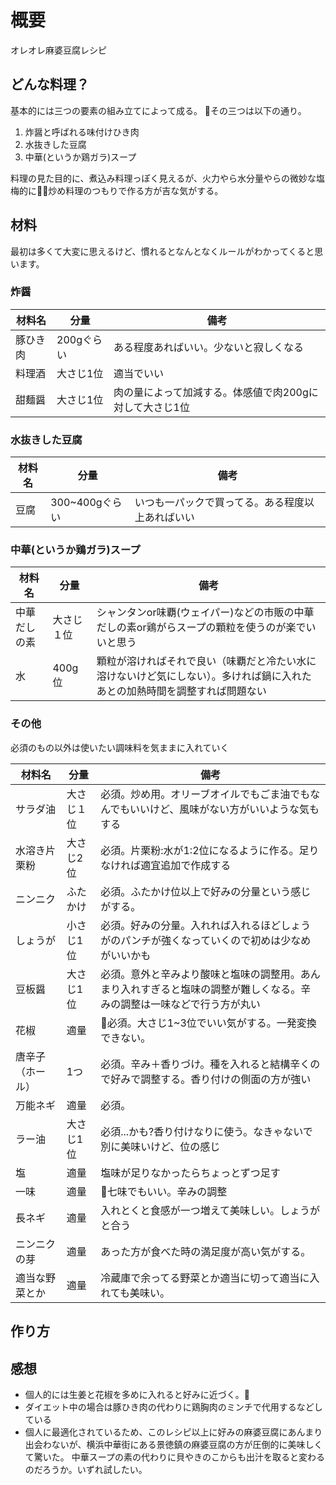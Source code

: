# 概要

オレオレ麻婆豆腐レシピ

## どんな料理？

基本的には三つの要素の組み立てによって成る。
その三つは以下の通り。

1. 炸醤と呼ばれる味付けひき肉
2. 水抜きした豆腐
3. 中華(というか鶏ガラ)スープ

料理の見た目的に、煮込み料理っぽく見えるが、火力やら水分量やらの微妙な塩梅的に炒め料理のつもりで作る方が吉な気がする。

## 材料

最初は多くて大変に思えるけど、慣れるとなんとなくルールがわかってくると思います。

### 炸醤

| 材料名 | 分量 | 備考 |
| ---- | ---- | ---- |
| 豚ひき肉 |  200gぐらい | ある程度あればいい。少ないと寂しくなる |
| 料理酒 |  大さじ1位  | 適当でいい |
| 甜麺醤 | 大さじ1位 | 肉の量によって加減する。体感値で肉200gに対して大さじ1位 |

### 水抜きした豆腐

| 材料名 | 分量 | 備考 |
| ---- | ---- | ---- |
| 豆腐 |  300~400gぐらい | いつも一パックで買ってる。ある程度以上あればいい |

### 中華(というか鶏ガラ)スープ

| 材料名 | 分量 | 備考 |
| ---- | ---- | ---- |
| 中華だしの素 |  大さじ１位 | シャンタンor味覇(ウェイパー)などの市販の中華だしの素or鶏がらスープの顆粒を使うのが楽でいいと思う |
| 水 |  400g位 | 顆粒が溶ければそれで良い（味覇だと冷たい水に溶けないけど気にしない）。多ければ鍋に入れたあとの加熱時間を調整すれば問題ない |

### その他

必須のもの以外は使いたい調味料を気ままに入れていく

| 材料名 | 分量 | 備考 |
| ---- | ---- | ---- |
| サラダ油 |  大さじ１位 | 必須。炒め用。オリーブオイルでもごま油でもなんでもいいけど、風味がない方がいいような気もする |
| 水溶き片栗粉 | 大さじ2位 | 必須。片栗粉:水が1:2位になるように作る。足りなければ適宜追加で作成する |
| ニンニク | ふたかけ | 必須。ふたかけ位以上で好みの分量という感じがする。 |
| しょうが | 小さじ1位 | 必須。好みの分量。入れれば入れるほどしょうがのパンチが強くなっていくので初めは少なめがいいかも |
| 豆板醤 | 大さじ1位 | 必須。意外と辛みより酸味と塩味の調整用。あんまり入れすぎると塩味の調整が難しくなる。辛みの調整は一味などで行う方が丸い |
| 花椒 | 適量 | 必須。大さじ1~3位でいい気がする。一発変換できない。 |
| 唐辛子（ホール） | 1つ | 必須。辛み＋香りづけ。種を入れると結構辛くので好みで調整する。香り付けの側面の方が強い |
| 万能ネギ | 適量 | 必須。 |
| ラー油 | 大さじ1位 | 必須...かも?香り付けなりに使う。なきゃないで別に美味いけど、位の感じ |
| 塩 | 適量 | 塩味が足りなかったらちょっとずつ足す |
| 一味 | 適量 | 七味でもいい。辛みの調整 |
| 長ネギ | 適量 | 入れとくと食感が一つ増えて美味しい。しょうがと合う |
| ニンニクの芽 | 適量 | あった方が食べた時の満足度が高い気がする。 |
| 適当な野菜とか | 適量 | 冷蔵庫で余ってる野菜とか適当に切って適当に入れても美味い。 |

## 作り方

## 感想

- 個人的には生姜と花椒を多めに入れると好みに近づく。
- ダイエット中の場合は豚ひき肉の代わりに鶏胸肉のミンチで代用するなどしている
- 個人に最適化されているため、このレシピ以上に好みの麻婆豆腐にあんまり出会わないが、横浜中華街にある景徳鎮の麻婆豆腐の方が圧倒的に美味しくて驚いた。
中華スープの素の代わりに貝やきのこからも出汁を取ると変わるのだろうか。いずれ試したい。
